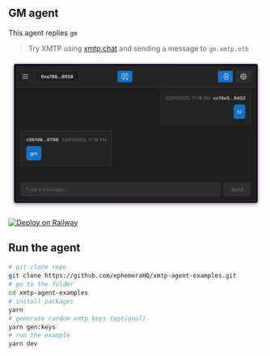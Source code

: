 ## GM agent

This agent replies `gm`

> Try XMTP using [xmtp.chat](https://xmtp.chat) and sending a message to `gm.xmtp.eth`

![](/media/gm.png)

[![Deploy on Railway](https://railway.com/button.svg)](https://railway.com/template/UCyz5b?referralCode=UxaXte)

## Run the agent

```bash
# git clone repo
git clone https://github.com/ephemeraHQ/xmtp-agent-examples.git
# go to the folder
cd xmtp-agent-examples
# install packages
yarn
# generate random xmtp keys (optional)
yarn gen:keys
# run the example
yarn dev
```
